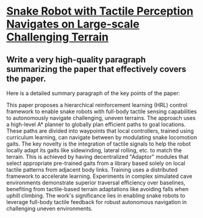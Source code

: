 # [Snake Robot with Tactile Perception Navigates on Large-scale Challenging   Terrain](https://arxiv.org/abs/2312.03225)

## Write a very high-quality paragraph summarizing the paper that effectively covers the paper.

 Here is a detailed summary paragraph of the key points of the paper:

This paper proposes a hierarchical reinforcement learning (HRL) control framework to enable snake robots with full-body tactile sensing capabilities to autonomously navigate challenging, uneven terrains. The approach uses a high-level A* planner to globally plan efficient paths to goal locations. These paths are divided into waypoints that local controllers, trained using curriculum learning, can navigate between by modulating snake locomotion gaits. The key novelty is the integration of tactile signals to help the robot locally adapt its gaits like sidewinding, lateral rolling, etc. to match the terrain. This is achieved by having decentralized "Adaptor" modules that select appropriate pre-trained gaits from a library based solely on local tactile patterns from adjacent body links. Training uses a distributed framework to accelerate learning. Experiments in complex simulated cave environments demonstrate superior traversal efficiency over baselines, benefiting from tactile-based terrain adaptations like avoiding falls when uphill climbing. The work's significance lies in enabling snake robots to leverage full-body tactile feedback for robust autonomous navigation in challenging uneven environments.
